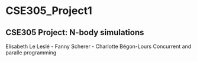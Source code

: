 # CSE305_Project1
## CSE305 Project: N-body simulations
Elisabeth Le Leslé - Fanny Scherer - Charlotte Bégon-Lours
Concurrent and paralle programming